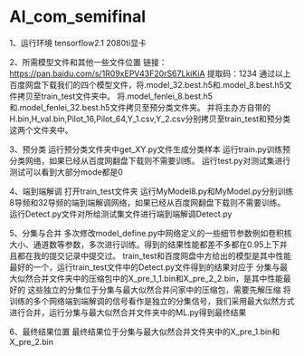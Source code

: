 # AI_com_semifinal
 1、运行环境 
	tensorflow2.1 2080ti显卡
	
 2、所需模型文件和其他一些文件位置
	链接：https://pan.baidu.com/s/1R09xEPV43F20rS67LkiKiA 
	提取码：1234 
	通过以上百度网盘下载我们的四个模型文件，将.model_32.best.h5和.model_8.best.h5文件拷贝至train_test文件夹中。
	将.model_fenlei_8.best.h5和.model_fenlei_32.best.h5文件拷贝至预分类文件夹。
	并将主办方自带的H.bin,H_val.bin,Pilot_16,Pilot_64,Y_1.csv,Y_2.csv分别拷贝至train_test和预分类这两个文件夹中。
	
 3、预分类
	运行预分类文件夹中get_XY.py文件生成分类样本
	运行train.py训练预分类网络，如果已经从百度网翻盘下载则不需要训练。
	运行test.py对测试集进行测试可以看到大部分mode都是0
	
 4、端到端解调
	打开train_test文件夹
	运行MyModel8.py和MyModel.py分别训练8导频和32导频的端到端解调网络，如果已经从百度网翻盘下载则不需要训练。
	运行Detect.py文件对所给测试集文件进行端到端解调Detect.py
	
 5、分集与合并
	多次修改model_define.py中网络定义的一些细节参数例如卷积核大小、通道数等参数，多次进行训练。得到的结果性能都差不多都在0.95上下并且都在我的提交记录中提交过。
	train_test和百度网盘中方给出的模型是其中性能最好的一个，运行train_test文件中的Detect.py文件得到的结果对应于 分集与最大似然合并文件夹中的压缩包中的X_pre_1_1.bin和X_pre_2_2.bin，是其中性能最好的
	这些独立的分集位于分集与最大似然合并问家中的压缩包，需要先解压缩
	将训练的多个网络端到端解调的信号看作是独立的分集信号，我们采用最大似然方式进行合并，运行分集与最大似然合并文件夹中的ML.py得到最终结果
	
 6、最终结果位置
	最终结果位于分集与最大似然合并文件夹中的X_pre_1.bin和X_pre_2.bin
